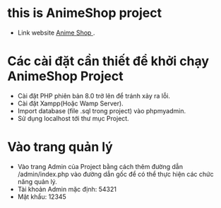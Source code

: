 # this is AnimeShop project
- Link website [Anime Shop
](http://animeshop.makuss.click/).

# Các cài đặt cần thiết để khởi chạy AnimeShop Project
- Cài đặt PHP phiên bản 8.0 trở lên để tránh xảy ra lỗi.
- Cài đặt Xampp(Hoặc Wamp Server).
- Import database (file .sql trong project) vào phpmyadmin.
- Sử dụng localhost tới thư mục Project.

# Vào trang quản lý
- Vào trang Admin của Project bằng cách thêm đường dẫn /admin/index.php vào đường dẫn gốc để có thể thực hiện các chức năng quản lý.
- Tài khoản Admin mặc định: 54321
- Mật khẩu: 12345